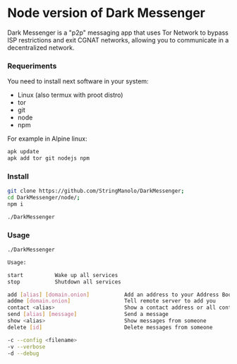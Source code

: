 # Node version of Dark Messenger
Dark Messenger is a "p2p" messaging app that uses Tor Network to bypass ISP restrictions and exit CGNAT networks, allowing you to communicate in a decentralized network. 

### Requeriments
You need to install next software in your system:
- Linux (also termux with proot distro)
- tor
- git
- node
- npm

For example in Alpine linux:
```bash
apk update
apk add tor git nodejs npm
```

### Install
```bash
git clone https://github.com/StringManolo/DarkMessenger;
cd DarkMessenger/node/;
npm i

./DarkMessenger
```

### Usage
```bash
./DarkMessenger

Usage:

start          Wake up all services
stop           Shutdown all services

add [alias] [domain.onion]           Add an address to your Address Book
addme [domain.onion]                 Tell remote server to add you
contact <alias>                      Show a contact address or all contacts
send [alias] [message]               Send a message
show <alias>                         Show messages from someone
delete [id]                          Delete messages from someone

-c --config <filename>
-v --verbose
-d --debug
```
